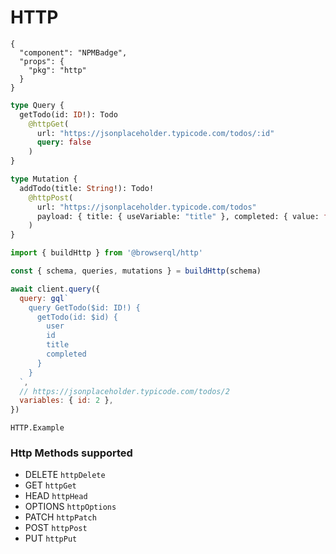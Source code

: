 # HTTP

```component
{
  "component": "NPMBadge",
  "props": {
    "pkg": "http"
  }
}
```

```graphql
type Query {
  getTodo(id: ID!): Todo
    @httpGet(
      url: "https://jsonplaceholder.typicode.com/todos/:id"
      query: false
    )
}

type Mutation {
  addTodo(title: String!): Todo!
    @httpPost(
      url: "https://jsonplaceholder.typicode.com/todos"
      payload: { title: { useVariable: "title" }, completed: { value: false } }
    )
}
```

```javascript
import { buildHttp } from '@browserql/http'

const { schema, queries, mutations } = buildHttp(schema)

await client.query({
  query: gql`
    query GetTodo($id: ID!) {
      getTodo(id: $id) {
        user
        id
        title
        completed
      }
    }
  `,
  // https://jsonplaceholder.typicode.com/todos/2
  variables: { id: 2 },
})
```

```snapshot
HTTP.Example
```

### Http Methods supported

- DELETE `httpDelete`
- GET `httpGet`
- HEAD `httpHead`
- OPTIONS `httpOptions`
- PATCH `httpPatch`
- POST `httpPost`
- PUT `httpPut`
